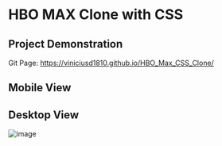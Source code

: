 # HBO MAX Clone with CSS

## Project Demonstration
Git Page: https://viniciusd1810.github.io/HBO_Max_CSS_Clone/

## Mobile View


## Desktop View
![image](https://github.com/user-attachments/assets/466a42e0-c938-4826-8503-5254bc5b99cb)
